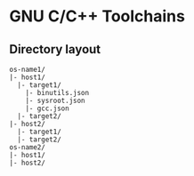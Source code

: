 # GNU C/C++ Toolchains

## Directory layout

```
os-name1/
|- host1/
  |- target1/
    |- binutils.json
    |- sysroot.json
    |- gcc.json
  |- target2/
|- host2/
  |- target1/
  |- target2/
os-name2/
|- host1/
|- host2/
```
